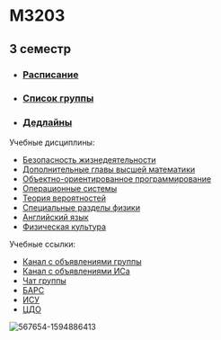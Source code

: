# M3203
## 3 семестр 

* ### [Расписание](https://my.itmo.ru/schedule)
* ### [Список группы](Subjects/list.md)
* ### [Дедлайны](https://docs.google.com/spreadsheets/d/1VgPcZ8XtrvgnLy6pOzJuIVG9OIXJ-uqAPa6kLfyHN8o/edit#gid=1197809782)

Учебные дисциплины:
*  [Безопасность жизнедеятельности](https://vk.com/lifesafety_itmo)
*  [Дополнительные главы высшей математики](Subjects/matan.md)
*  [Объектно-ориентированное программирование](Subjects/oop.md)
*  [Операционные системы](Subjects/os.md)
*  [Теория вероятностей](Subjects/teorver.md)
*  [Специальные разделы физики](Subjects/physics.md)
*  [Английский язык](https://vk.com/fltc.itmo)
*  [Физическая культура](https://isu.ifmo.ru/pls/apex/f?p=2153:15:108337501947348::NO:RP,3::)

Учебные ссылки:
* [Канал с объявлениями группы](https://t.me/y2024_03)
* [Канал с объявлениями ИСа](https://t.me/itmo_is_24)
* [Чат группы](https://t.me/joinchat/2DRZTygtZXZkYjk6)
* [БАРС](https://bars.itmo.ru/bars/disciplines)
* [ИСУ](https://isu.ifmo.ru/)
* [ЦДО](https://de.ifmo.ru/)

![567654-1594886413](https://user-images.githubusercontent.com/79834063/135448015-d3e837f8-a90b-44db-bd61-e3aba70e66a6.jpg)
